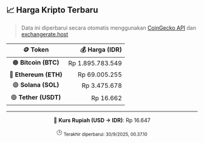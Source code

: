 

<!-- HARGA_KRIPTO -->
## 📈 Harga Kripto Terbaru

> Data ini diperbarui secara otomatis menggunakan [CoinGecko API](https://www.coingecko.com/) dan [exchangerate.host](https://exchangerate.host/)

<div align="center">

| 🪙 Token | 💰 Harga (IDR) |
|:------:|---------------:|
| 🟠 **Bitcoin (BTC)**   | Rp 1.895.783.549 |
| 🔵 **Ethereum (ETH)**  | Rp 69.005.255 |
| 🟣 **Solana (SOL)**    | Rp 3.475.678 |
| 🟢 **Tether (USDT)**   | Rp 16.662 |

---

💱 **Kurs Rupiah (USD → IDR)**: Rp 16.647

🕒 <sub>Terakhir diperbarui: 30/9/2025, 00.37.10</sub>

</div>
<!-- /HARGA_KRIPTO -->